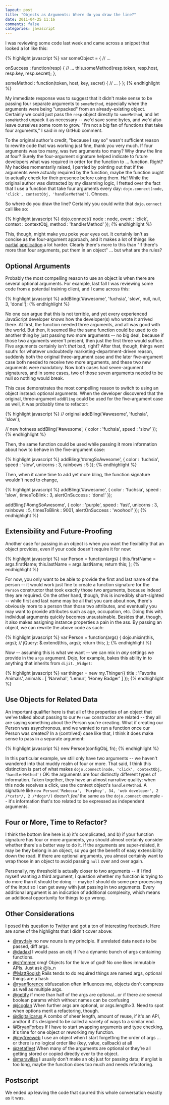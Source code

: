 ```yaml
---
layout: post
title: "Objects as Arguments: Where do you draw the line?"
date: 2011-04-25 11:16
comments: false
categories: javascript
---
```


I was reviewing some code last week and came across a snippet that looked a lot like this:

{% highlight javascript %}
var someObject = {
  // ...

  onSuccess : function(resp) {
    // ...
    this.someMethod(resp.token, resp.host, resp.key, resp.secret);
  },

  someMethod : function(token, host, key, secret) {
    // ...
  }
};
{% endhighlight %}

My immediate response was to suggest that it didn't make sense to be passing
four separate arguments to `someMethod`, especially when the arguments were
being "unpacked" from an already-existing object. Certainly we could just pass
the `resp` object directly to `someMethod`, and let `someMethod` unpack it as
necessary -- we'd save some bytes, and we'd also leave ourselves some room to
grow. "I'm not a big fan of functions that take four arguments," I said in my
GitHub comment.

To the original author's credit, "because I say so" wasn't sufficient reason to
rewrite code that was working just fine, thank you very much. If four arguments
was too many, was two arguments too many? Why draw the line at four? Surely the
four-argument signature helped indicate to future developers what was required
in order for the function to ... function. Right? My hackles momentarily
raised, I parried by pointing out that if the arguments were actually required
by the function, maybe the function ought to actually check for their presence
before using them. Ha! While the original author was distracted by my disarming
logic, I fretted over the fact that I use a function that take four arguments
every day: `dojo.connect(node, 'click', contextObj, 'handlerMethod')`. Ohnoes.

So where do you draw the line? Certainly you could write that `dojo.connect`
call like so:

{% highlight javascript %}
dojo.connect({
  node : node,
  event : 'click',
  context : contextObj,
  method : 'handlerMethod'
});
{% endhighlight %}

This, though, might make you poke your eyes out. It certainly isn't as concise
as the four-argument approach, and it makes a lot of things like
[partial](http://ejohn.org/blog/partial-functions-in-javascript/)
[application](http://dojotoolkit.org/reference-guide/dojo/partial.html#dojo-partial)
a lot harder. Clearly there's more to this than "if there's more than four
arguments, put them in an object" ... but what are the rules?

## Optional Arguments

Probably the most compelling reason to use an object is when there are several
optional arguments. For example, last fall I was reviewing some code from a
potential training client, and I came across this:

{% highlight javascript %}
addBling('#awesome', 'fuchsia', 'slow', null, null, 3, 'done!');
{% endhighlight %}

No one can argue that this is not terrible, and yet every experienced
JavaScript developer knows how the developer(s) who wrote it arrived there. At
first, the function needed three arguments, and all was good with the world.
But then, it seemed like the same function could be used to do another thing by
just passing two more arguments -- no big deal, because if those two arguments
weren't present, then just the first three would suffice. Five arguments
certainly isn't *that* bad, right? After that, though, things went south: for
whatever undoubtedly marketing-department-driven reason, suddenly both the
original three-argument case and the later five-argument case both needed to
receive two more arguments, and these two new arguments were mandatory. Now
both cases had seven-argument signatures, and in some cases, two of those seven
arguments needed to be null so nothing would break.

This case demonstrates the most compelling reason to switch to using an object
instead: optional arguments. When the developer discovered that the original,
three-argument `addBling` could be used for the five-argument case as well, it
was probably time to refactor:

{% highlight javascript %}
// original
addBling('#awesome', 'fuchsia', 'slow');

// new hotness
addBling('#awesome', {
  color : 'fuchsia',
  speed : 'slow'
});
{% endhighlight %}

Then, the same function could be used while passing it more information about
how to behave in the five-argument case:

{% highlight javascript %}
addBling('#omgSoAwesome', {
  color : 'fuchsia',
  speed : 'slow',
  unicorns : 3,
  rainbows : 5
});
{% endhighlight %}

Then, when it came time to add yet more bling, the function signature wouldn't need to change,

{% highlight javascript %}
addBling('#awesome', {
  color : 'fuchsia',
  speed : 'slow',
  timesToBlink : 3,
  alertOnSuccess : 'done!'
});

addBling('#omgSoAwesome', {
  color : 'purple',
  speed : 'fast',
  unicorns : 3,
  rainbows : 5,
  timesToBlink : 9001,
  alertOnSuccess : 'woohoo!'
});
{% endhighlight %}

## Extensibility and Future-Proofing

Another case for passing in an object is when you want the flexibility that an
object provides, even if your code doesn't require it for now:

{% highlight javascript %}
var Person = function(args) {
  this.firstName = args.firstName;
  this.lastName = args.lastName;
  return this;
};
{% endhighlight %}

For now, you only want to be able to provide the first and last name of the
person -- it would work just fine to create a function signature for the
`Person` constructor that took exactly those two arguments, because indeed they
are required. On the other hand, though, this is incredibly short-sighted --
while first and last name may be all that you care about now, there's obviously
more to a person than those two attributes, and eventually you may want to
provide attributes such as age, occupation, etc. Doing this with individual
arguments quickly becomes unsustainable. Besides that, though, it also makes
assigning instance properties a pain in the ass. By passing an object, we can
rewrite the above code as such:

{% highlight javascript %}
var Person = function(args) {
  dojo.mixin(this, args);
  // jQuery: $.extend(this, args);
  return this;
};
{% endhighlight %}

Now -- assuming this is what we want -- we can mix in *any* settings we provide
in the `args` argument. Dojo, for example, bakes this ability in to anything
that inherits from `dijit._Widget`:

{% highlight javascript %}
var thinger = new my.Thinger({
  title : 'Favorite Animals',
  animals : [ 'Narwhal', 'Lemur', 'Honey Badger' ]
});
{% endhighlight %}

## Use Objects for Related Data

An important qualifier here is that all of the properties of an object that
we've talked about passing to our `Person` constructor are related -- they all
are saying something about the Person you're creating. What if creating our
Person was asynchronous, and we wanted to run a function once our Person was
created? In a (contrived) case like that, I think it does make sense to pass in
a separate argument:

{% highlight javascript %}
new Person(configObj, fn);
{% endhighlight %}

In this particular example, we still only have two arguments -- we haven't
wandered into that muddy realm of four or more. That said, I think this
distinction is part of what makes `dojo.connect(node, 'click', contextObj,
'handlerMethod')` OK: the arguments are four distinctly different types of
information. Taken together, they have an almost narrative quality: when this
node receives a click, use the context object's `handlerMethod`. A signature
like `new Person('Rebecca', 'Murphey', 34, 'web developer', 2 /*cats*/, 2
/*dogs*/)` doesn't *feel* the same as the `dojo.connect` example -- it's
information that's too related to be expressed as independent arguments.

## Four or More, Time to Refactor?

I think the bottom line here is a) it's complicated, and b) if your function
signature has four or more arguments, you should almost certainly consider
whether there's a better way to do it. If the arguments are super-related, it
may be they belong in an object, so you get the benefit of easy extensibility
down the road. If there are optional arguments, you almost certainly want to
wrap those in an object to avoid passing `null` over and over again.

Personally, my threshold is actually closer to two arguments -- if I find
myself wanting a third argument, I question whether my function is trying to do
more than it should be doing -- maybe I should do some pre-processing of the
input so I can get away with just passing in two arguments. Every additional
argument is an indication of additional complexity, which means an additional
opportunity for things to go wrong.

## Other Considerations

I posed this question to
[Twitter](http://twitter.com/#!/rmurphey/status/62172041037623296) and got a
ton of interesting feedback. Here are some of the highlights that I didn't
cover above:

- [@raydaly](https://twitter.com/raydaly/status/62320791232069632) no new nouns
  is my principle. If unrelated data needs to be passed, diff args.
- [@dadaxl](https://twitter.com/dadaxl/status/62308649699250176) I would pass
  an obj if I've a dynamic bunch of args containing functions.
- [@sh1mmer](https://twitter.com/sh1mmer/status/62308597153021952) omg! Objects
  for the love of god! No one likes immutable APIs. Just ask @ls\_n
- [@MattRogish](https://twitter.com/mattrogish/status/62307288597266432) Rails
  tends to do required things are named args, optional things are a hash
- [@ryanflorence](https://twitter.com/ryanflorence/status/62511600837468161)
  obfuscation often influences me, objects don't compress as well as multiple
  args.
- [@getify](https://twitter.com/getify/status/62512606132449280) if more than
  half of the args are optional...or if there are several boolean params which
  without names can be confusing
- [@jcoglan](https://twitter.com/jcoglan/status/62253184369954816) When further
  args are optional, or args.length&gt;3. Need to spot when options merit a
  refactoring, though.
- [@digitalicarus](https://twitter.com/digitalicarus/status/62247330354692096)
  A combo of sheer length, amount of reuse, if it's an API, and/or if it's
  designed to be called a variety of ways to a similar end.
- [@BryanForbes](https://twitter.com/bryanforbes/status/62237053148086272) If I
  have to start swapping arguments and type checking, it's time for one object
  or reworking my function.
- [@myfreeweb](https://twitter.com/myfreeweb/status/62229278581993472) I use an
  object when I start forgetting the order of args ... or there is no logical
  order like (key, value, callback) at all
- [@zetafleet](https://twitter.com/zetafleet/status/62209835097268224) When
  many of the arguments are optional or they&rsquo;re all getting stored or
  copied directly over to the object.
- [@maravillas](https://twitter.com/maravillas/status/62176422877335552) I
  usually don't make an obj just for passing data; if arglist is too long,
  maybe the function does too much and needs refactoring.

## Postscript

We ended up leaving the code that spurred this whole conversation exactly as it
was.
